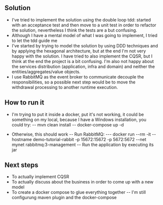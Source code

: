 
## Solution

- I've tried to implement the solution using the double loop tdd: started with an acceptance test and then move to a unit test in order to refactor the solution, nevertheless I think the tests are a but confusing.
- Although I have a mental model of what I was going to implement, I tried to let the tdd guide me
- I've started by trying to model the solution by using DDD techniques and by applying the hexagonal architecture, but at the end I'm not very happy with the solution.  I have tried to also implement the CQSR, but I think at the end the project is a bit confusing. I'm also not happy about the services distribution (application, infra and domain) and neither the entities/aggregates/value objects.
- I use RabbitMQ as the event broker to communicate decouple the responsibilities, so a possible next step would be to move the withdrawal processing to another runtime execution.

## How to run it

- I'm trying to put it inside a docker, put it's not working, it could be something on my local, because I have a Windows installation, you could try:
-- mvn clean install
-- docker-compose up -d

- Otherwise, this should work
-- Run RabbitMQ:
---    docker run --rm -it --hostname demo-tutorial-rabbit -p 15672:15672 -p 5672:5672 --net mynet rabbitmq:3-management
-- Run the application by executing its jar

## Next steps

- To actually implement CQSR
- To actually discuss about the business in order to come up with a new model
- To create a docker compose to glue everything together
-- I'm still configurung maven plugin and the docker-compose